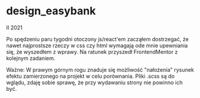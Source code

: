 # design_easybank

II 2021

Po spędzeniu paru tygodni otoczony js/react'em zacząłem dostrzegać, że nawet najprostsze rzeczy w css czy html wymagają ode mnie upewniania się, że wyszedłem z wprawy. Na ratunek przyszedł FrontendMentor z kolejnym zadaniem. 

Ważne: W prawym górnym rogu znaduje się możliwość "nałożenia" rysunek efektu zamierzonego na projekt w celu porównania.
Pliki .scss są do wglądu, zdaję sobie sprawę, że przy wydawaniu strony nie powinno ich być.
